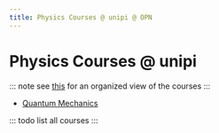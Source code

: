 ```yaml
---
title: Physics Courses @ unipi @ OPN
---
```


# Physics Courses @ unipi

::: note
see [this](../) for an organized view of the courses
:::

- [Quantum Mechanics](./QM/)

::: todo
list all courses
:::
